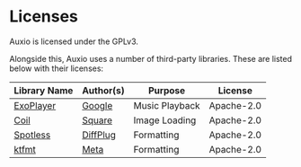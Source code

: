# Licenses

Auxio is licensed under the GPLv3.

Alongside this, Auxio uses a number of third-party libraries. These are listed below with
their licenses:

| Library Name                                        | Author(s)                                    | Purpose        | License    |
|-----------------------------------------------------|----------------------------------------------|----------------|------------|
| [ExoPlayer](https://github.com/google/ExoPlayer)    | [Google](https://github.com/google)          | Music Playback | Apache-2.0 |
| [Coil](https://github.com/coil-kt/coil)             | [Square](https://github.com/coil-kt)         | Image Loading  | Apache-2.0 |
| [Spotless](https://github.com/diffplug/spotless)    | [DiffPlug](https://github.com/diffplug)      | Formatting     | Apache-2.0 |
| [ktfmt](https://github.com/facebookincubator/ktfmt) | [Meta](https://github.com/facebookincubator) | Formatting     | Apache-2.0 |
